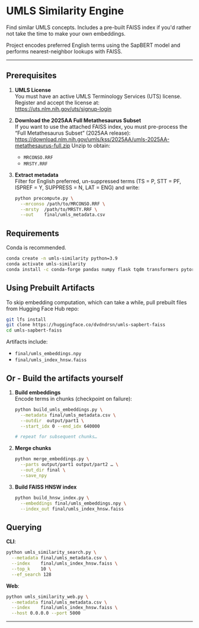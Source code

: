 # UMLS Similarity Engine

Find similar UMLS concepts. Includes a pre-built FAISS index if you'd rather not take the time to make your own embeddings. 

Project encodes preferred English terms using the SapBERT model and performs nearest-neighbor lookups with FAISS.

---

## Prerequisites

1. **UMLS License**  
   You must have an active UMLS Terminology Services (UTS) license.  
   Register and accept the license at:  
   https://uts.nlm.nih.gov/uts/signup-login

2. **Download the 2025AA Full Metathesaurus Subset**  
   If you want to use the attached FAISS index, you must pre-process the “Full Metathesaurus Subset” (2025AA release):
   https://download.nlm.nih.gov/umls/kss/2025AA/umls-2025AA-metathesaurus-full.zip
   Unzip to obtain:
   - `MRCONSO.RRF`  
   - `MRSTY.RRF`  

3. **Extract metadata**  
   Filter for English preferred, un-suppressed terms (TS = P, STT = PF, ISPREF = Y, SUPPRESS = N, LAT = ENG) and write:
   ```bash
   python precompute.py \
     --mrconso /path/to/MRCONSO.RRF \
     --mrsty  /path/to/MRSTY.RRF \
     --out    final/umls_metadata.csv
   ```

## Requirements

Conda is recommended. 

```bash
conda create -n umls-similarity python=3.9
conda activate umls-similarity
conda install -c conda-forge pandas numpy flask tqdm transformers pytorch cpuonly faiss-cpu
```

## Using Prebuilt Artifacts

To skip embedding computation, which can take a while, pull prebuilt files from Hugging Face Hub repo:

```bash
git lfs install
git clone https://huggingface.co/dvdndrsn/umls-sapbert-faiss
cd umls-sapbert-faiss
```

Artifacts include:
- `final/umls_embeddings.npy`
- `final/umls_index_hnsw.faiss`

## Or - Build the artifacts yourself

1. **Build embeddings**  
   Encode terms in chunks (checkpoint on failure):
   ```bash
   python build_umls_embeddings.py \
     --metadata final/umls_metadata.csv \
     --outdir  output/part1 \
     --start_idx 0 --end_idx 640000

   # repeat for subsequent chunks…
   ```

2. **Merge chunks**  
   ```bash
   python merge_embeddings.py \
     --parts output/part1 output/part2 … \
     --out_dir final \
     --save_npy
   ```

3. **Build FAISS HNSW index**  
   ```bash
   python build_hnsw_index.py \
     --embeddings final/umls_embeddings.npy \
     --index_out final/umls_index_hnsw.faiss
   ```

## Querying

   **CLI**:
   ```bash
   python umls_similarity_search.py \
     --metadata final/umls_metadata.csv \
     --index    final/umls_index_hnsw.faiss \
     --top_k    10 \
     --ef_search 128
   ```

   **Web**:
   ```bash
   python umls_similarity_web.py \
     --metadata final/umls_metadata.csv \
     --index    final/umls_index_hnsw.faiss \
     --host 0.0.0.0 --port 5000
   ```

---


